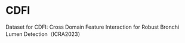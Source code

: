 # CDFI
Dataset for CDFI: Cross Domain Feature Interaction for Robust Bronchi Lumen Detection（ICRA2023）
